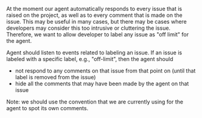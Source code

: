 At the moment our agent automatically responds to every issue that is raised on the project, as well as to every comment that is made on the issue. This may be useful in many cases, but there may be cases where developers may consider this too intrusive or cluttering the issue. Therefore, we want to allow developer to label any issue as "off limit" for the agent.

Agent should listen to events related to labeling an issue. If an issue is labeled with a specific label, e.g., "off-limit", then the agent should
   - not respond to any comments on that issue from that point on (until that label is removed from the issue)
   - hide all the comments that may have been made by the agent on that issue

Note: we should use the convention that we are currently using for the agent to spot its own comments.